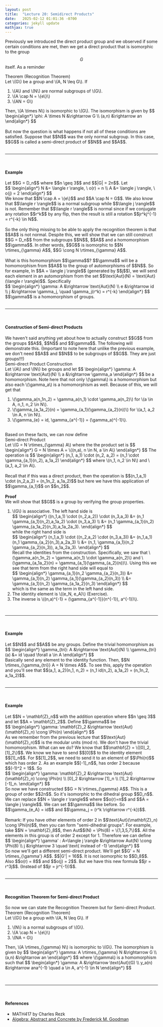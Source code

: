 ```yaml
---
layout: post
title:  "Lecture 20: Semidirect Products"
date:   2025-02-12 01:01:36 -0700
categories: jekyll update
mathjax: true
---
```

Previously we introduced the direct product group and we observed if some certain conditions are met, then we get a direct product that is isomorphic to the group $$G$$ itself. As a reminder
<br>
<!----------------------------------------------------------------------------->
<div class="yellowheaderdiv">
Theorem (Recognition Theorem)
</div>
<div class="yellowbodydiv">
Let \(G\) be a group and \(A, N \leq G\). If
<ol>
	<li>\(A\) and \(N\) are normal subgroups of \(G\).</li>
	<li>\(A \cap N = \{e\}\)</li>
	<li>\(AN = G\)</li>
</ol>
Then, \(A \times N\) is isomorphic to \(G\). The isomorphism is given by
	$$
	\begin{align*}
	\phi: A \times N &\rightarrow G \\
	 (a,n) &\rightarrow an
	\end{align*}
	$$
</div>
<!----------------------------------------------------------------------------->
<br>
But now the question is what happens if not all of these conditions are satisfied. Suppose that $$N$$ was the only normal subgroup. In this case, $$G$$ is called a semi-direct product of $$N$$ and $$A$$.
<br>
<br>
<hr>
<br>
<!----------------------------------------------------------------------------->
<h4><b>Example</b></h4>
Let $$G = D_n$$ where $$n \geq 3$$ and $$|G| = 2n$$. Let
<div>
	$$
	\begin{align*}
	N &= \langle r \rangle, \ o(r) = n \\
	A &= \langle j \rangle, \ o(j) = 2
	\end{align*}
	$$
</div>
We know that $$N \cap A = \{e\}$$ and $$A \cap N = G$$. We also know that $$\langle r \rangle$$ is a normal subgroup while $$\langle j \rangle$$ is not. Remember that $$\langle r \rangle$$ is normal since if we conjugate any rotation $$r^k$$ by any flip, then the result is still a rotation $$jr^kj^{-1} = r^{-k} \in N$$.
<br>
<br>
So the only thing missing to be able to apply the recognition theorem is that $$A$$ is not normal. Despite this, we will show that we can still construct $$G = D_n$$ from the subgroups $$N$$, $$A$$ and a homomorphism $$\gamma$$.  In other words, $$G$$ is isomorphic to $$N \rtimes_{\gamma} A$$, $$G \cong N \rtimes_{\gamma} A$$.
<br>
<br>
What is this homomorphism $$\gamma$$? $$\gamma$$ will be a homomorphism from $$A$$ to the group of automorphisms of $$N$$. So for example, In $$A = \langle j \rangle$$ (generated by $$j$$), we will send each element in an automorphism from the set $$\text{Aut}(N) = \text{Aut}(\langle r \rangle)$$. Specifically
<div>
	$$
	\begin{align*}
	\gamma: A &\rightarrow \text{Aut}(N) \\
	e &\rightarrow id \\
	j &\rightarrow \gamma_j, \quad \gamma_j(r^k) = r^{-k}
	\end{align*}
	$$
</div>
$$\gamma$$ is a homomorphism of groups.
<br>
<br>
<hr>
<br>
<!----------------------------------------------------------------------------->
<h4><b>Construction of Semi-direct Products</b></h4>
We haven't said anything yet about how to actually construct $$G$$ from the groups $$A$$, $$N$$ and $$\gamma$$. The following will demonstrate this. (Important to note here that unlike the previous example, we don't need $$A$$ and $$N$$ to be subgroups of $$G$$. They are just groups!!!)
<br>
<div class="mintheaderdiv">
Semi-direct Product Construction
</div>
<div class="mintbodydiv">
Let \(A\) and \(N\) be groups and let
	$$
	\begin{align*}
	 \gamma: A &\rightarrow \text{Aut}(N) \\
	         a &\rightarrow \gamma_a
	\end{align*}
	$$
be a homomorphism. Note here that not only \(\gamma\) is a homomorphism but also each \(\gamma_a\) is a homomorphism as well. Because of this, we will get that
<ol>
	<li>\(\gamma_a(n_1n_2) = \gamma_a(n_1) \cdot \gamma_a(n_2)\) for \(a \in A, n_1, n_2 \in N\).</li>
	<li>\(\gamma_{a_1a_2}(n) = \gamma_{a_1}(\gamma_{a_2}(n))\) for \(a_1, a_2 \in A, n \in N\).</li>
	<li>\(\gamma_{e} = id, \gamma_{a^{-1}} = (\gamma_a)^{-1}\).</li>
</ol>
</div>
<!----------------------------------------------------------------------------->
<br>
Based on these facts, we can now define
<br>
<!----------------------------------------------------------------------------->
<div class="mintheaderdiv">
Semi-direct Product
</div>
<div class="mintbodydiv">
Let \(G = N \rtimes_{\gamma} A\) where the the product set is
	$$
	\begin{align*}
	 G = N \times A = \{(n,a), n \in N, a \in A\}
	\end{align*}
	$$
The operation is
	$$
	\begin{align*}
	(n_1, a_1) \cdot (n_2, a_2) = (n_1 \cdot \gamma_{a_1}(n_2), a_1a_2)
	\end{align*}
	$$
where \(n_1, n_2 \in N\) and \(a_1, a_2 \in A\).
</div>
<!----------------------------------------------------------------------------->
<br>
Recall that if this was a direct product, then the operation is $$(n_1,a_1) \cdot (n_2,a_2) = (n_1n_2, a_1a_2)$$ but here we have this application of $$\gamma_{a_1}$$ on $$n_2$$.
<br>
<br>
<b>Proof</b>
<br>
We will show that $$G$$ is a group by verifying the group properties.
<ol>
    <!------------------------ASSOCIATIVITY--------------------------->
	<li>\(G\) is associative. The left hand side is
<div>
	$$
	\begin{align*}
	((n_1,a_1) \cdot (n_2,a_2)) \cdot (n_3,a_3) &= (n_1 \gamma_{a_1}(n_2),a_1a_2) \cdot (n_3,a_3) \\
	                                            &= (n_1 \gamma_{a_1}(n_2) \gamma_{a_1a_2}(n_3),a_1a_2a_3).
													\end{align*}
	$$
</div>	
while the right hand side is
<div>
	$$
	\begin{align*}
	(n_1,a_1) \cdot ((n_2,a_2) \cdot (n_3,a_3)) &= (n_1,a_1) (n_1 \gamma_{a_2}(n_3),a_2a_3) \\
	                                            &= (n_1, \gamma_{a_1}(n_2 \gamma_{a_2}(n_3)),  a_1a_2a_3).
	\end{align*}
	$$
</div>	
	Recall the identities from the construction. Specifically, we saw that \(\gamma_a(n_1n_2) = \gamma_a(n_1) \cdot \gamma_a(n_2)\) and \(\gamma_{a_1a_2}(n) = \gamma_{a_1}(\gamma_{a_2}(n))\). Using this we see that term from the right hand side will equal to
<div>
		$$
		\begin{align*}
	    \gamma_{a_1}(n_2 \gamma_{a_2}(n_3)) &= \gamma_{a_1}(n_2) \gamma_{a_1}(\gamma_{a_2}(n_3)) \\
		                                    &= \gamma_{a_1}(n_2) \gamma_{a_1a_2}(n_3)
		\end{align*}
		$$
</div>
which is the same as the term in the left hand side.
	</li>
    <!------------------------IDENTITIY--------------------------->
	<li>The identity element is \((e_N, e_A)\) (Exercise).</li>
    <!------------------------INVERSE--------------------------->
	<li>The inverse is \((n,a)^{-1} = (\gamma_{a^{-1}}(n^{-1}), a^{-1})\).</li>
</ol>
<br>
<hr>
<br>
<!----------------------------------------------------------------------------->
<h4><b>Example</b></h4>
Let $$N$$ and $$A$$ be any groups. Define the trivial homomorphism as
<div>
		$$
		\begin{align*}
	    \gamma_{tri}: A &\rightarrow \text{Aut}(N) \\
		                \gamma_{tri}(a) &= id \quad \forall a \in A
		\end{align*}
		$$
</div>
Basically send any element to the identity function. Then, $$N \rtimes_{\gamma_{tri}} A = N \times A$$. To see this, apply the operation and you'll see that $$(a_1, a_2)(n_1, n_2) = (n_1 id(n_2), a_1a_2) = (n_1n_2, a_1a_2)$$.
<br>
<br>
<hr>
<br>
<!----------------------------------------------------------------------------->
<h4><b>Example</b></h4>
Let $$N = \mathbf{Z}_n$$ with the addition operation where $$n \geq 3$$ and let $$A = \mathbf{Z}_2$$. Define $$\gamma$$ be
<div>
		$$
		\begin{align*}
	    \gamma: \mathbf{Z}_2 &\rightarrow \text{Aut}(\mathbf{Z}_n) \cong \Phi(n)
		\end{align*}
		$$
</div>
As we remember from the previous lecture that $$\text{Aut}(\mathbf{Z}_n)$$ is the modular units (mod n). We don't have the trivial homomorphism. What can we do? We know that $$\mathbf{Z} = \{[0]_2, [1]_2\}$$. We know we have to send $$[0]$$ to the identity element $$[1]_n$$. For $$[1]_2$$, we need to send it to an element of $$\Phi(n)$$ which has order 2. As an example $$[-1]_n$$, has order 2 because $$(-1)^2 = 1$$. So
<div>
		$$
		\begin{align*}
	    \gamma: \mathbf{Z}_2 &\rightarrow \text{Aut}(\mathbf{Z}_n) \cong \Phi(n) \\
		                 [0]_2  &\rightarrow [1]_n \\
						 [1]_2	&\rightarrow [-1]_n.
		\end{align*}
		$$
</div>
So now we have constructed $$G = N \rtimes_{\gamma} A$$. This is a group of order $$2n$$. So it's isomorphic to the dihedral group $$D_n$$. We can replace $$N = \langle r \rangle$$ where $$o(r)=n$$ and $$A = \langle j \rangle$$. We can set $$\gamma$$ like before. So $$\gamma_{e_A} = id$$ and $$\gamma_j = (r^k \rightarrow r^{-k})$$.
<br>
<br>
Remark: If you have other elements of order 2 in $$\text{Aut}(\mathbf{Z}_n) \cong \Phi(n)$$, then you can form "semi-dihedral groups". For example, take $$N = \mathbf{Z}_8$$, then Aut$$(N) = \Phi(8) = \{1,3,5,7\}$$. All the elements in this group is of order 2 except for 1. Therefore we can define
<div>
		$$
		\begin{align*}
	    \gamma' : A=\langle j \rangle &\rightarrow Aut(N) \cong \Phi(8) \\
		                           j   &\rightarrow 3 \quad \text{ instead of -1}
		\end{align*}
		$$
</div>
So now we'll get a different semi-direct product. We'll get $$G' = N \rtimes_{\gamma'} A$$. $$|G'| = 16$$. It is not isomorphic to $$D_8$$. Also $$o(r) = 8$$ and $$o(j) = 2$$. But we have this new formula $$jr = r^3j$$. (Instead of $$jr = jr^{-1})$$. 
<br>
<br>
<hr>
<br>
<!----------------------------------------------------------------------------->
<h4><b>Recognition Theorem for Semi-direct Product</b></h4>
So now we can state the Recognition Theorem but for Semi-direct Product.
<br>
<div class="yellowheaderdiv">
Theorem (Recognition Theorem)
</div>
<div class="yellowbodydiv">
Let \(G\) be a group with \(A, N \leq G\). If
<ol>
	<li>\(N\) is a normal subgroups of \(G\).</li>
	<li>\(A \cap N = \{e\}\)</li>
	<li>\(NA = G\)</li>
</ol>
Then, \(A \rtimes_{\gamma} N\) is isomorphic to \(G\). The isomorphism is given by
	$$
	\begin{align*}
	\gamma: A \rtimes_{\gamma} N &\rightarrow G \\
	 (a,n) &\rightarrow an
	\end{align*}
	$$
where \(\gamma\) is a homomorphism such that
	$$
	\begin{align*}
	\gamma: A &\rightarrow \text{Aut}(G) \\
	 y_a(n) &\rightarrow ana^{-1} \quad a \in A, a^{-1} \in N
	\end{align*}
	$$
</div>
<br>
<br>
<hr>
<br>
<!----------------------------------------------------------------------------->
<h4><b>References</b></h4>
<ul>
	<li>MATH417 by Charles Rezk</li>
	<li><a href="https://homepage.divms.uiowa.edu/~goodman/algebrabook.dir/algebrabook.html">Algebra: Abstract and Concrete by Frederick M. Goodman</a></li>
</ul>






















